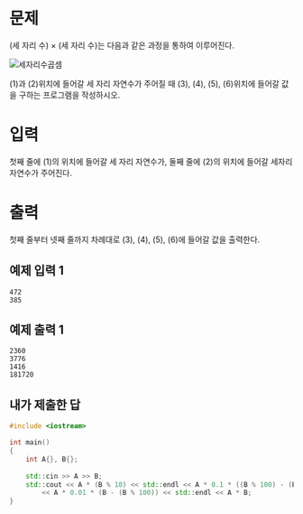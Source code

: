 문제
=====
(세 자리 수) × (세 자리 수)는 다음과 같은 과정을 통하여 이루어진다.

![세자리수곱셈](https://www.acmicpc.net/upload/images/f5NhGHVLM4Ix74DtJrwfC97KepPl27s%20(1).png)

(1)과 (2)위치에 들어갈 세 자리 자연수가 주어질 때 (3), (4), (5), (6)위치에 들어갈 값을 구하는 프로그램을 작성하시오.

입력
======
첫째 줄에 (1)의 위치에 들어갈 세 자리 자연수가, 둘째 줄에 (2)의 위치에 들어갈 세자리 자연수가 주어진다.

출력
=======
첫째 줄부터 넷째 줄까지 차례대로 (3), (4), (5), (6)에 들어갈 값을 출력한다.

예제 입력 1 
------

```
472   
385
```

예제 출력 1 
------

```
2360   
3776   
1416   
181720
```

내가 제출한 답
-------
```cpp
#include <iostream>

int main()
{
	int A{}, B{};
	
	std::cin >> A >> B;
	std::cout << A * (B % 10) << std::endl << A * 0.1 * ((B % 100) - (B % 10)) << std::endl
		<< A * 0.01 * (B - (B % 100)) << std::endl << A * B;
}
```
